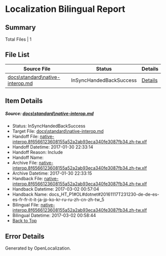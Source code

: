 # <a name='report-top'></a> Localization Bilingual Report

## Summary
 Total Files | 1

## File List
 Source File | Status | Details 
 ----------- | ------ | ------- 
 [docs\standard\native-interop.md](https://github.com/dotnet/docs/blob/d18b21b67c154c4a8cf8211aa5d1473066c53656/docs/standard/native-interop.md) | InSyncHandedBackSuccess | [Details](#13a4e4e7a588d55e82c5c4cde8f825c3b4502bb43469)

## Item Details
##### <a name='13a4e4e7a588d55e82c5c4cde8f825c3b4502bb43469'></a> Source: [docs\standard\native-interop.md](https://github.com/dotnet/docs/blob/d18b21b67c154c4a8cf8211aa5d1473066c53656/docs/standard/native-interop.md)
* Status: InSyncHandedBackSuccess
* Target File: [docs\standard\native-interop.md](https://github.com/dotnet/docs.zh-tw/blob/e7778be7b5dcb55f42e4ad49b285ac01185dbb64/docs/standard/native-interop.md)
* Handoff File: [native-interop.8f6566123608155a52a2ab93eca340fe3087fb34.zh-tw.xlf](https://github.com/dotnet/docs.handoff/blob/a840aa7067c3634f300dbd8ebf9ba1afd74f1c1b/ol-handoff/dotnet/docs.zh-tw/master/dotnet-core/native-interop.8f6566123608155a52a2ab93eca340fe3087fb34.zh-tw.xlf)
* Handoff Datetime: 2017-01-30 22:33:14
* Handoff Reason: Include
* Handoff Name: 
* Archive File: [native-interop.8f6566123608155a52a2ab93eca340fe3087fb34.zh-tw.xlf](https://github.com/dotnet/docs.handoff/blob/d434a8ed855df103c52fb64fdb8a53b951cca1b1/ol-archive/dotnet/docs.zh-tw/master/dotnet-core/native-interop.8f6566123608155a52a2ab93eca340fe3087fb34.zh-tw.xlf)
* Archive Datetime: 2017-01-30 22:33:15
* Handback File: [native-interop.8f6566123608155a52a2ab93eca340fe3087fb34.zh-tw.xlf](https://github.com/dotnet/docs.handback/blob/45e1df9f193eef1878492bcb22cca52382594ed6/ol-handback/dotnet/docs.zh-tw/master/ht-p2/native-interop.8f6566123608155a52a2ab93eca340fe3087fb34.zh-tw.xlf)
* Handback Datetime: 2017-03-02 00:57:04
* Handback Name: docs_HT_P1#OL#dotnet#20161117T231230-de-de-es-es-fr-fr-it-it-ja-jp-ko-kr-ru-ru-zh-cn-zh-tw_5
* Bilingual File: [native-interop.8f6566123608155a52a2ab93eca340fe3087fb34.zh-tw.xlf](https://github.com/dotnet/docs.handback/blob/45e1df9f193eef1878492bcb22cca52382594ed6/ol-handback/dotnet/docs.zh-tw/master/ht-p2/native-interop.8f6566123608155a52a2ab93eca340fe3087fb34.zh-tw.xlf)
* Bilingual Datetime: 2017-03-02 00:58:44
* [Back to Top](#report-top)


## Error Details

Generated by OpenLocalization.
